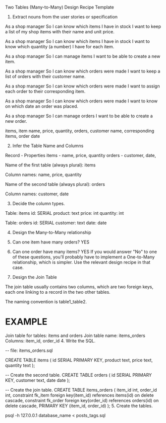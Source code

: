 Two Tables (Many-to-Many) Design Recipe Template

1. Extract nouns from the user stories or specification

As a shop manager
So I can know which items I have in stock
I want to keep a list of my shop items with their name and unit price.

As a shop manager
So I can know which items I have in stock
I want to know which quantity (a number) I have for each item.

As a shop manager
So I can manage items
I want to be able to create a new item.

As a shop manager
So I can know which orders were made
I want to keep a list of orders with their customer name.

As a shop manager
So I can know which orders were made
I want to assign each order to their corresponding item.

As a shop manager
So I can know which orders were made
I want to know on which date an order was placed. 

As a shop manager
So I can manage orders
I want to be able to create a new order.

items, item name, price, quantity, orders, customer name, corresponding items, order date

2. Infer the Table Name and Columns

Record - Properties
items - name, price, quantity
orders - customer, date, 

Name of the first table (always plural): items

Column names: name, price, quantity

Name of the second table (always plural): orders

Column names: customer, date

3. Decide the column types.

Table: items
id: SERIAL
product: text
price: int
quantity: int

Table: orders
id: SERIAL
customer: text
date: date

4. Design the Many-to-Many relationship

1. Can one item have many orders? YES
2. Can one order have many items? YES
If you would answer "No" to one of these questions, you'll probably have to implement a One-to-Many relationship, which is simpler. Use the relevant design recipe in that case.

5. Design the Join Table

The join table usually contains two columns, which are two foreign keys, each one linking to a record in the two other tables.

The naming convention is table1_table2.

# EXAMPLE

Join table for tables: items and orders
Join table name: items_orders
Columns: item_id, order_id
4. Write the SQL.

-- file: items_orders.sql

CREATE TABLE items (
  id SERIAL PRIMARY KEY,
  product text,
  price text,
  quantity text
);

-- Create the second table.
CREATE TABLE orders (
  id SERIAL PRIMARY KEY,
  customer text,
  date date
);

-- Create the join table.
CREATE TABLE items_orders (
  item_id int,
  order_id int,
  constraint fk_item foreign key(item_id) references items(id) on delete cascade,
  constraint fk_order foreign key(order_id) references orders(id) on delete cascade,
  PRIMARY KEY (item_id, order_id)
);
5. Create the tables.

psql -h 127.0.0.1 database_name < posts_tags.sql